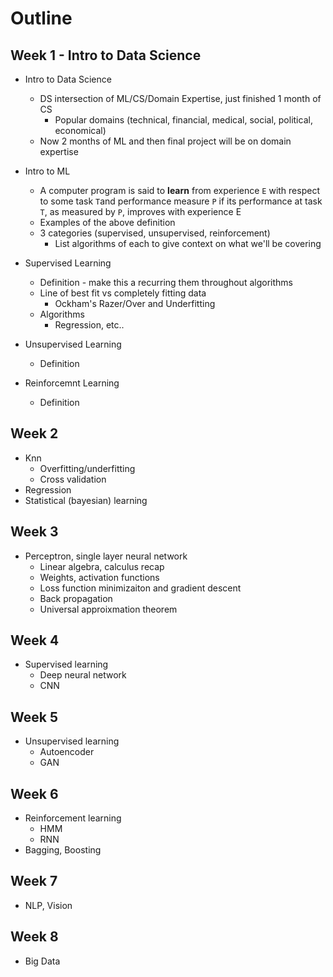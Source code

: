 # Outline

## Week 1 - Intro to Data Science
* Intro to Data Science
  * DS intersection of ML/CS/Domain Expertise, just finished 1 month of CS
    * Popular domains (technical, financial, medical, social, political, economical)
  * Now 2 months of ML and then final project will be on domain expertise
  
* Intro to ML
  * A computer program is said to **learn** from experience ```E``` with respect to some task ```T```and performance measure ```P``` if its performance at task ```T```, as measured by ```P```, improves with experience E
  * Examples of the above definition
  * 3 categories (supervised, unsupervised, reinforcement)
    * List algorithms of each to give context on what we'll be covering
  
  
* Supervised Learning
  * Definition - make this a recurring them throughout algorithms
  * Line of best fit vs completely fitting data
    * Ockham's Razer/Over and Underfitting
  * Algorithms
    * Regression, etc..
 * Unsupervised Learning
   * Definition
 * Reinforcemnt Learning
   * Definition
   
 ## Week 2
 
 * Knn
   * Overfitting/underfitting 
   * Cross validation
 * Regression
 * Statistical (bayesian) learning
 
 ## Week 3
 * Perceptron, single layer neural network
   * Linear algebra, calculus recap
   * Weights, activation functions
   * Loss function minimizaiton and gradient descent
   * Back propagation
   * Universal approixmation theorem 

## Week 4 
* Supervised learning
  * Deep neural network
  * CNN

## Week 5 
* Unsupervised learning
  * Autoencoder
  * GAN
  
## Week 6
* Reinforcement learning
  * HMM
  * RNN
* Bagging, Boosting

## Week 7
* NLP, Vision

## Week 8
* Big Data

    
